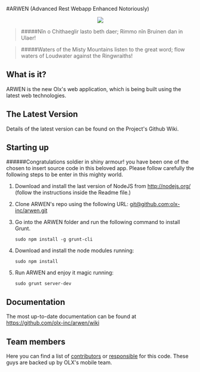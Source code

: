 #ARWEN (Advanced Rest Webapp Enhanced Notoriously)

<p align="center">
  <img src="http://data.whicdn.com/images/33934659/tumblr_m7wnipncvl1qfpva2o1_500_large.gif" />
</p>

> #####Nîn o Chithaeglir lasto beth daer; Rimmo nîn Bruinen dan in Ulaer!

> #####Waters of the Misty Mountains listen to the great word; flow waters of Loudwater against the Ringwraiths!

## What is it?

ARWEN is the new Olx's web application, which is being built using the latest web technologies.

## The Latest Version

Details of the latest version can be found on the Project's Github Wiki.

##  Starting up

######Congratulations soldier in shiny armour! you have been one of the chosen to insert source code in this beloved app. Please follow carefully the following steps to be enter in this mighty world.

1. Download and install the last version of NodeJS from http://nodejs.org/ (follow the instructions inside the Readme file.)

2. Clone ARWEN's repo using the following URL: [git@github.com:olx-inc/arwen.git](git@github.com:olx-inc/arwen.git)

3. Go into the ARWEN folder and run the following command to install Grunt.

    `sudo npm install -g grunt-cli`

4. Download and install the node modules running:

    `sudo npm install`

5. Run ARWEN and enjoy it magic running:

    `sudo grunt server-dev`


##  Documentation

The most up-to-date documentation can be found at https://github.com/olx-inc/arwen/wiki

##  Team members

Here you can find a list of [contributors](https://github.com/olx-inc/arwen/graphs/contributors) or [responsible](https://github.com/olx-inc/arwen/graphs/contributors) for this code. These guys are backed up by OLX's mobile team.

